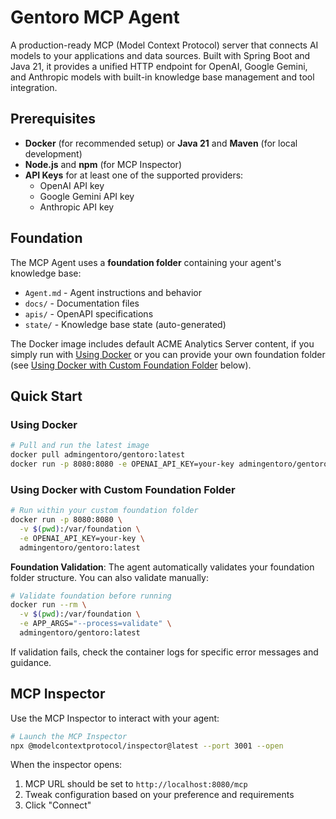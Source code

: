 # Gentoro MCP Agent

A production-ready MCP (Model Context Protocol) server that connects AI models to your applications and data sources. Built with Spring Boot and Java 21, it provides a unified HTTP endpoint for OpenAI, Google Gemini, and Anthropic models with built-in knowledge base management and tool integration.

## Prerequisites

- **Docker** (for recommended setup) or **Java 21** and **Maven** (for local development)
- **Node.js** and **npm** (for MCP Inspector)
- **API Keys** for at least one of the supported providers:
  - OpenAI API key
  - Google Gemini API key  
  - Anthropic API key

## Foundation

The MCP Agent uses a **foundation folder** containing your agent's knowledge base:
- `Agent.md` - Agent instructions and behavior
- `docs/` - Documentation files
- `apis/` - OpenAPI specifications
- `state/` - Knowledge base state (auto-generated)

The Docker image includes default ACME Analytics Server content, if you simply run with [Using Docker](#using-docker) or you can provide your own foundation folder (see [Using Docker with Custom Foundation Folder](#using-docker-with-custom-foundation-folder) below).

## Quick Start

### Using Docker

```bash
# Pull and run the latest image
docker pull admingentoro/gentoro:latest
docker run -p 8080:8080 -e OPENAI_API_KEY=your-key admingentoro/gentoro:latest
```

### Using Docker with Custom Foundation Folder

```bash
# Run within your custom foundation folder
docker run -p 8080:8080 \
  -v $(pwd):/var/foundation \
  -e OPENAI_API_KEY=your-key \
  admingentoro/gentoro:latest
```

**Foundation Validation**: The agent automatically validates your foundation folder structure. You can also validate manually:

```bash
# Validate foundation before running
docker run --rm \
  -v $(pwd):/var/foundation \
  -e APP_ARGS="--process=validate" \
  admingentoro/gentoro:latest
```

If validation fails, check the container logs for specific error messages and guidance.

## MCP Inspector

Use the MCP Inspector to interact with your agent:

```bash
# Launch the MCP Inspector
npx @modelcontextprotocol/inspector@latest --port 3001 --open
```

When the inspector opens:
1. MCP URL should be set to `http://localhost:8080/mcp` 
2. Tweak configuration based on your preference and requirements
3. Click "Connect"

